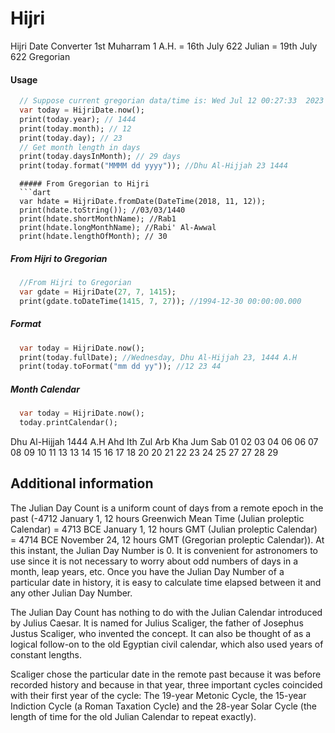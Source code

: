 # Hijri
Hijri Date Converter
1st Muharram 1 A.H. = 16th July 622 Julian = 19th July 622 Gregorian

#### Usage

```dart
  // Suppose current gregorian data/time is: Wed Jul 12 00:27:33  2023
  var today = HijriDate.now();
  print(today.year); // 1444
  print(today.month); // 12
  print(today.day); // 23
  // Get month length in days
  print(today.daysInMonth); // 29 days
  print(today.format("MMMM dd yyyy")); //Dhu Al-Hijjah 23 1444
```
```
  ##### From Gregorian to Hijri
  ```dart
  var hdate = HijriDate.fromDate(DateTime(2018, 11, 12));
  print(hdate.toString()); //03/03/1440
  print(hdate.shortMonthName); //Rab1
  print(hdate.longMonthName); //Rabi' Al-Awwal
  print(hdate.lengthOfMonth); // 30
```
##### From Hijri to Gregorian
```dart
  //From Hijri to Gregorian
  var gdate = HijriDate(27, 7, 1415);
  print(gdate.toDateTime(1415, 7, 27)); //1994-12-30 00:00:00.000
```

##### Format
```dart
  var today = HijriDate.now();
  print(today.fullDate); //Wednesday, Dhu Al-Hijjah 23, 1444 A.H
  print(today.toFormat("mm dd yy")); //12 23 44
```

##### Month Calendar
```dart
  var today = HijriDate.now();
  today.printCalendar();
```
  Dhu Al-Hijjah 1444 A.H
Ahd Ith Zul Arb Kha Jum Sab
         01  02  03  04  06
 06  07  08  09  10  11  13
 13  14  15  16  17  18  20
 20  21  22  23  24  25  27
 27  28  29

## Additional information

The Julian Day Count is a uniform count of days from a remote epoch in the past (-4712 January 1, 12 hours Greenwich Mean Time (Julian proleptic Calendar) = 4713 BCE January 1, 12 hours GMT (Julian proleptic Calendar) = 4714 BCE November 24, 12 hours GMT (Gregorian proleptic Calendar)). At this instant, the Julian Day Number is 0. It is convenient for astronomers to use since it is not necessary to worry about odd numbers of days in a month, leap years, etc. Once you have the Julian Day Number of a particular date in history, it is easy to calculate time elapsed between it and any other Julian Day Number.

The Julian Day Count has nothing to do with the Julian Calendar introduced by Julius Caesar. It is named for Julius Scaliger, the father of Josephus Justus Scaliger, who invented the concept. It can also be thought of as a logical follow-on to the old Egyptian civil calendar, which also used years of constant lengths.

Scaliger chose the particular date in the remote past because it was before recorded history and because in that year, three important cycles coincided with their first year of the cycle: The 19-year Metonic Cycle, the 15-year Indiction Cycle (a Roman Taxation Cycle) and the 28-year Solar Cycle (the length of time for the old Julian Calendar to repeat exactly).

